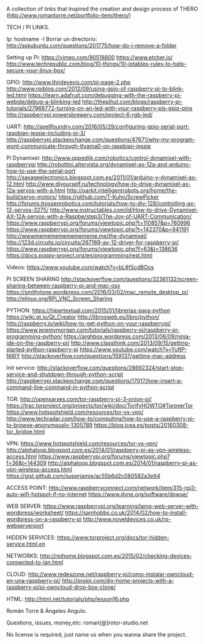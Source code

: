 A collection of links that inspired the creation and design process of THERO (http://www.romantorre.net/portfolio-item/thero/)


TECH / PI LINKS.

Ip: hostname -I
Borrar un directorio:
http://askubuntu.com/questions/201775/how-do-i-remove-a-folder


Setting up Pi:
https://vimeo.com/90518800
https://www.etcher.io/
http://www.techrepublic.com/blog/10-things/10-iptables-rules-to-help-secure-your-linux-box/

GPIO:
http://www.thirdeyevis.com/pi-page-2.php
http://www.rpiblog.com/2012/09/using-gpio-of-raspberry-pi-to-blink-led.html
https://learn.adafruit.com/debugging-with-the-raspberry-pi-webide/debug-a-blinking-led
http://thepihut.com/blogs/raspberry-pi-tutorials/27968772-turning-on-an-led-with-your-raspberry-pis-gpio-pins
http://raspberrypi.powersbrewery.com/project-6-rgb-led/

UART:
http://spellfoundry.com/2016/05/29/configuring-gpio-serial-port-raspbian-jessie-including-pi-3/
http://raspberrypi.stackexchange.com/questions/47671/why-my-program-wont-communicate-through-ttyama0-on-raspbian-jessie

Pi Dynamixel:
http://www.oppedijk.com/robotics/control-dynamixel-with-raspberrypi
http://robottini.altervista.org/dynamixel-ax-12a-and-arduino-how-to-use-the-serial-port
http://savageelectronics.blogspot.com.es/2011/01/arduino-y-dynamixel-ax-12.html
http://www.diyourself.ru/technology/how-to-drive-dynamixel-ax-12a-servos-with-a.html
http://oarkit.intelligentrobots.org/home/the-build/servo-motors/
https://github.com/T-Kuhn/ScrewPicker
http://forums.trossenrobotics.com/tutorials/how-to-diy-128/controlling-ax-12-servos-3275/
http://www.instructables.com/id/How-to-drive-Dynamixel-AX-12A-servos-with-a-Raspbe/step3/The-Joy-of-UART-Communication/
https://www.raspberrypi.org/forums/viewtopic.php?t=110857&p=760996
https://www.raspberrypi.org/forums/viewtopic.php?t=142370&p=941191
http://wwwmemememememememe.me/the-dynamixel/
http://123d.circuits.io/circuits/267189-ax-12-driver-for-raspberry-pi/
https://www.raspberrypi.org/forums/viewtopic.php?f=63&t=138636
https://docs.poppy-project.org/en/programming/rest.html



Videos:
https://www.youtube.com/watch?v=bL8fScdBOos

PI SCREEN SHARING
http://stackoverflow.com/questions/32361132/screen-sharing-between-raspberry-pi-and-mac-osx
https://smittytone.wordpress.com/2016/03/02/mac_remote_desktop_pi/
http://elinux.org/RPi_VNC_Screen_Sharing

PYTHON:
https://hipertextual.com/2015/01/librerias-para-python
https://wiki.qt.io/Qt_Creator
http://librosweb.es/libro/python/
http://raspberry.io/wiki/how-to-get-python-on-your-raspberrypi/
https://www.jeremymorgan.com/tutorials/raspberry-pi/raspberry-pi-programming-python/
https://arghbox.wordpress.com/2013/06/09/ninja-ide-on-the-raspberry-pi/
http://www.classthink.com/2013/09/15/getting-started-python-raspberry-pi
https://www.youtube.com/watch?v=YuftP-Nl6lY
http://stackoverflow.com/questions/159137/getting-mac-address

Init service:
http://stackoverflow.com/questions/28692324/start-stop-service-and-shutdown-through-python-script
http://raspberrypi.stackexchange.com/questions/17017/how-insert-a-command-line-command-in-python-script


TOR:
http://openxarxes.com/tor-raspberry-pi-3-onion-pi/
https://trac.torproject.org/projects/tor/wiki/doc/TorifyHOWTO#ToroverTor
https://www.hotspotshield.com/resources/tor-vs-vpn/
http://www.techradar.com/how-to/computing/how-to-use-a-raspberry-pi-to-browse-anonymously-1305789
https://blog.jcea.es/posts/20160308-tor_bridge.html

VPN:
https://www.hotspotshield.com/resources/tor-vs-vpn/
http://alphaloop.blogspot.com.es/2014/01/raspberry-pi-as-vpn-wireless-access.html
https://www.raspberrypi.org/forums/viewtopic.php?f=36&t=144309
http://alphaloop.blogspot.com.es/2014/01/raspberry-pi-as-vpn-wireless-access.html
https://gist.github.com/superjamie/ac55b6d2c080582a3e64    

ACCESS POINT:
http://www.raspberryconnect.com/network/item/315-rpi3-auto-wifi-hotspot-if-no-internet
https://www.dyne.org/software/dowse/

WEB SERVER:
https://www.raspberrypi.org/learning/lamp-web-server-with-wordpress/worksheet/
https://samhobbs.co.uk/2014/02/how-to-install-wordpress-on-a-raspberry-pi
http://www.noveldevices.co.uk/rp-webserverport

HIDDEN SERVICES:
https://www.torproject.org/docs/tor-hidden-service.html.en

NETWORKS:
http://rpihome.blogspot.com.es/2015/02/checking-devices-connected-to-lan.html


CLOUD:
http://www.redeszone.net/raspberry-pi/como-instalar-owncloud-en-una-raspberry-pi/ 
http://projpi.com/diy-home-projects-with-a-raspberry-pi/pi-owncloud-drop-box-clone/

HTML:
http://html.net/tutorials/php/lesson16.php



Román Torre & Ángeles Angulo.

Questions, issues, money,etc: roman[@]rotor-studio.net

No license is required, just name us when you wanna share the project.



